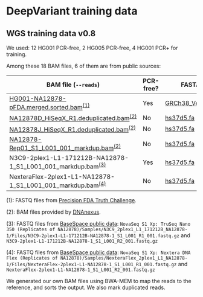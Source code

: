 # DeepVariant training data

## WGS training data v0.8

We used: 12 HG001 PCR-free, 2 HG005 PCR-free, 4 HG001 PCR+ for training.

Among these 18 BAM files, 6 of them are from public sources:

BAM file (`--reads`)                                                                                                                                     | PCR-free? | FASTA file (`--ref`)                                                                                                         | Truth VCF (`--truth_variants`)                                                                          | BED file (`--confident_regions`)
-------------------------------------------------------------------------------------------------------------------------------------------------------- | -------- | ---------------------------------------------------------------------------------------------------------------------------- | ------------------------------------------------------------------------------------------------------- | --------------------------------
[HG001-NA12878-pFDA.merged.sorted.bam](https://console.cloud.google.com/storage/browser/deepvariant/public-training-data)<sup>[(1)](#myfootnote1)</sup>  | Yes      | [GRCh38_Verily_v1.genome.fa](https://console.cloud.google.com/storage/browser/genomics-public-data/references/GRCh38_Verily) | [NISTv3.3.2/GRCh38](ftp://ftp-trace.ncbi.nlm.nih.gov/giab/ftp/release/NA12878_HG001/NISTv3.3.2/GRCh38/) | [NISTv3.3.2/GRCh38](ftp://ftp-trace.ncbi.nlm.nih.gov/giab/ftp/release/NA12878_HG001/NISTv3.3.2/GRCh38/)
[NA12878D_HiSeqX_R1.deduplicated.bam](https://console.cloud.google.com/storage/browser/deepvariant/public-training-data)<sup>[(2)](#myfootnote2)</sup>   | No       | [hs37d5.fa](ftp://ftp.1000genomes.ebi.ac.uk/vol1/ftp/technical/reference/phase2_reference_assembly_sequence)                 | [NISTv3.3.2/GRCh37](ftp://ftp-trace.ncbi.nlm.nih.gov/giab/ftp/release/NA12878_HG001/NISTv3.3.2/GRCh37/) | [NISTv3.3.2/GRCh37](ftp://ftp-trace.ncbi.nlm.nih.gov/giab/ftp/release/NA12878_HG001/NISTv3.3.2/GRCh37/)
[NA12878J_HiSeqX_R1.deduplicated.bam](https://console.cloud.google.com/storage/browser/deepvariant/public-training-data)<sup>[(2)](#myfootnote2)</sup>   | No       | [hs37d5.fa](ftp://ftp.1000genomes.ebi.ac.uk/vol1/ftp/technical/reference/phase2_reference_assembly_sequence)                 | [NISTv3.3.2/GRCh37](ftp://ftp-trace.ncbi.nlm.nih.gov/giab/ftp/release/NA12878_HG001/NISTv3.3.2/GRCh37/) | [NISTv3.3.2/GRCh37](ftp://ftp-trace.ncbi.nlm.nih.gov/giab/ftp/release/NA12878_HG001/NISTv3.3.2/GRCh37/)
[NA12878-Rep01_S1_L001_001_markdup.bam](https://console.cloud.google.com/storage/browser/deepvariant/public-training-data)<sup>[(2)](#myfootnote2)</sup> | No       | [hs37d5.fa](ftp://ftp.1000genomes.ebi.ac.uk/vol1/ftp/technical/reference/phase2_reference_assembly_sequence)                 | [NISTv3.3.2/GRCh37](ftp://ftp-trace.ncbi.nlm.nih.gov/giab/ftp/release/NA12878_HG001/NISTv3.3.2/GRCh37/) | [NISTv3.3.2/GRCh37](ftp://ftp-trace.ncbi.nlm.nih.gov/giab/ftp/release/NA12878_HG001/NISTv3.3.2/GRCh37/)
N3C9-2plex1-L1-171212B-NA12878-1_S1_L001_001_markdup.bam<sup>[(3)](#myfootnote3)</sup>                                                                   | Yes      | [hs37d5.fa](ftp://ftp.1000genomes.ebi.ac.uk/vol1/ftp/technical/reference/phase2_reference_assembly_sequence)                 | [NISTv3.3.2/GRCh37](ftp://ftp-trace.ncbi.nlm.nih.gov/giab/ftp/release/NA12878_HG001/NISTv3.3.2/GRCh37/) | [NISTv3.3.2/GRCh37](ftp://ftp-trace.ncbi.nlm.nih.gov/giab/ftp/release/NA12878_HG001/NISTv3.3.2/GRCh37/)
NexteraFlex-2plex1-L1-NA12878-1_S1_L001_001_markdup.bam<sup>[(4)](#myfootnote4)</sup>                                                                    | No       | [hs37d5.fa](ftp://ftp.1000genomes.ebi.ac.uk/vol1/ftp/technical/reference/phase2_reference_assembly_sequence)                 | [NISTv3.3.2/GRCh37](ftp://ftp-trace.ncbi.nlm.nih.gov/giab/ftp/release/NA12878_HG001/NISTv3.3.2/GRCh37/) | [NISTv3.3.2/GRCh37](ftp://ftp-trace.ncbi.nlm.nih.gov/giab/ftp/release/NA12878_HG001/NISTv3.3.2/GRCh37/)

<a name="myfootnote1">(1)</a>: FASTQ files from
[Precision FDA Truth Challenge](https://precision.fda.gov/challenges/truth).

<a name="myfootnote2">(2)</a>: BAM files provided by
[DNAnexus](https://www.dnanexus.com/).

<a name="myfootnote3">(3)</a>: FASTQ files from
[BaseSpace public data](https://basespace.illumina.com/datacentral): `NovaSeq S1
Xp: TruSeq Nano 350 (Replicates of
NA12878)/Samples/N3C9_2plex1_L1_171212B_NA12878-1/Files/N3C9-2plex1-L1-171212B-NA12878-1_S1_L001_R1_001.fastq.gz`
and `N3C9-2plex1-L1-171212B-NA12878-1_S1_L001_R2_001.fastq.gz`

<a name="myfootnote4">(4)</a>: FASTQ files from
[BaseSpace public data](https://basespace.illumina.com/datacentral): `NovaSeq S1
Xp: Nextera DNA Flex (Replicates of
NA12878)/Samples/NexteraFlex_2plex1_L1_NA12878-1/Files/NexteraFlex-2plex1-L1-NA12878-1_S1_L001_R1_001.fastq.gz`
and `NexteraFlex-2plex1-L1-NA12878-1_S1_L001_R2_001.fastq.gz`

We generated our own BAM files using BWA-MEM to map the reads to the reference,
and sorts the output. We also mark duplicated reads.
